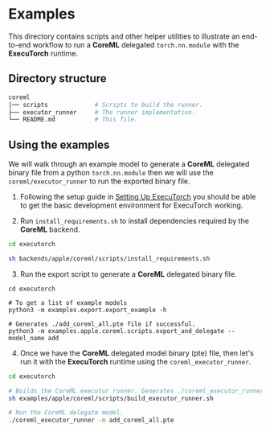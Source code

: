 # Examples

This directory contains scripts and other helper utilities to illustrate an end-to-end workflow to run a **CoreML** delegated `torch.nn.module` with the **ExecuTorch** runtime.


## Directory structure
```bash
coreml
|── scripts             # Scripts to build the runner.
├── executor_runner     # The runner implementation.
└── README.md           # This file.
```

## Using the examples

We will walk through an example model to generate a **CoreML** delegated binary file from a python `torch.nn.module` then we will use the `coreml/executor_runner` to run the exported binary file.

1. Following the setup guide in [Setting Up ExecuTorch](/docs/source/getting-started-setup.md)
you should be able to get the basic development environment for ExecuTorch working.

2. Run `install_requirements.sh` to install dependencies required by the **CoreML** backend.

```bash
cd executorch

sh backends/apple/coreml/scripts/install_requirements.sh   

``` 

3. Run the export script to generate a **CoreML** delegated binary file. 

```
cd executorch

# To get a list of example models
python3 -m examples.export.export_example -h

# Generates ./add_coreml_all.pte file if successful.
python3 -m examples.apple.coreml.scripts.export_and_delegate --model_name add 

```

4. Once we have the **CoreML** delegated model binary (pte) file, then let's run it with the **ExecuTorch** runtime using the `coreml_executor_runner`.


```bash
cd executorch

# Builds the CoreML executor runner. Generates ./coreml_executor_runner if successful.
sh examples/apple/coreml/scripts/build_executor_runner.sh

# Run the CoreML delegate model.
./coreml_executor_runner -m add_coreml_all.pte


```

